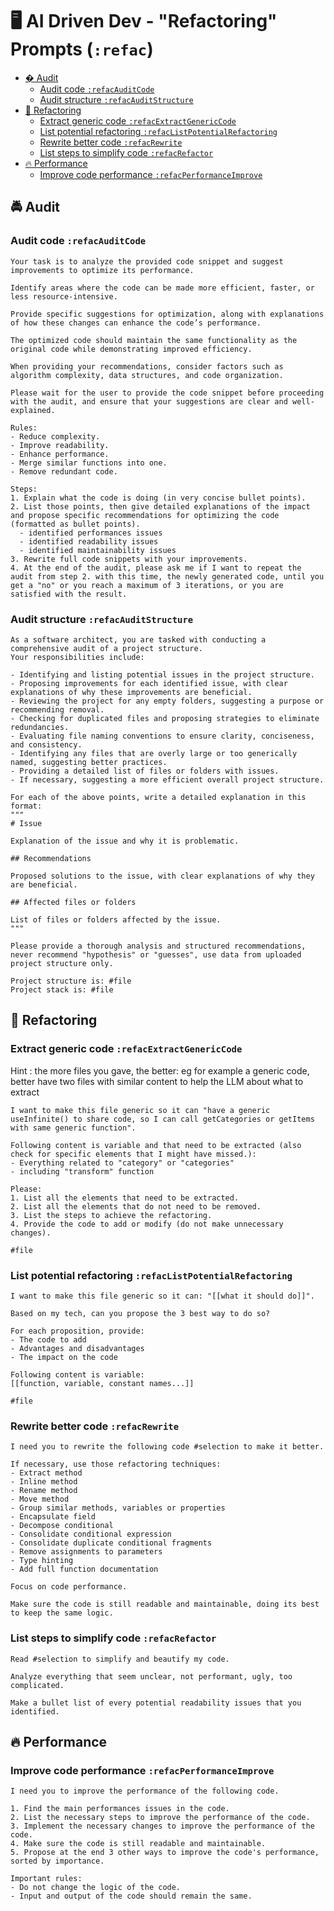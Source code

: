 # 🖥️ AI Driven Dev - "Refactoring" Prompts (`:refac`)

- [� Audit](#-audit)
  - [Audit code `:refacAuditCode`](#audit-code-refacauditcode)
  - [Audit structure `:refacAuditStructure`](#audit-structure-refacauditstructure)
- [🔄 Refactoring](#-refactoring)
  - [Extract generic code `:refacExtractGenericCode`](#extract-generic-code-refacextractgenericcode)
  - [List potential refactoring `:refacListPotentialRefactoring`](#list-potential-refactoring-refaclistpotentialrefactoring)
  - [Rewrite better code `:refacRewrite`](#rewrite-better-code-refacrewrite)
  - [List steps to simplify code `:refacRefactor`](#list-steps-to-simplify-code-refacrefactor)
- [🔥 Performance](#-performance)
  - [Improve code performance `:refacPerformanceImprove`](#improve-code-performance-refacperformanceimprove)

## 🚔 Audit

### Audit code `:refacAuditCode`

```text
Your task is to analyze the provided code snippet and suggest improvements to optimize its performance.

Identify areas where the code can be made more efficient, faster, or less resource-intensive.

Provide specific suggestions for optimization, along with explanations of how these changes can enhance the code’s performance.

The optimized code should maintain the same functionality as the original code while demonstrating improved efficiency.

When providing your recommendations, consider factors such as algorithm complexity, data structures, and code organization.

Please wait for the user to provide the code snippet before proceeding with the audit, and ensure that your suggestions are clear and well-explained.

Rules:
- Reduce complexity.
- Improve readability.
- Enhance performance.
- Merge similar functions into one.
- Remove redundant code.

Steps:
1. Explain what the code is doing (in very concise bullet points).
2. List those points, then give detailed explanations of the impact and propose specific recommendations for optimizing the code (formatted as bullet points).
  - identified performances issues
  - identified readability issues
  - identified maintainability issues
3. Rewrite full code snippets with your improvements.
4. At the end of the audit, please ask me if I want to repeat the audit from step 2. with this time, the newly generated code, until you get a "no" or you reach a maximum of 3 iterations, or you are satisfied with the result.
```

### Audit structure `:refacAuditStructure`

```text
As a software architect, you are tasked with conducting a comprehensive audit of a project structure. 
Your responsibilities include:

- Identifying and listing potential issues in the project structure.
- Proposing improvements for each identified issue, with clear explanations of why these improvements are beneficial.
- Reviewing the project for any empty folders, suggesting a purpose or recommending removal.
- Checking for duplicated files and proposing strategies to eliminate redundancies.
- Evaluating file naming conventions to ensure clarity, conciseness, and consistency.
- Identifying any files that are overly large or too generically named, suggesting better practices.
- Providing a detailed list of files or folders with issues.
- If necessary, suggesting a more efficient overall project structure.

For each of the above points, write a detailed explanation in this format:
"""
# Issue

Explanation of the issue and why it is problematic.

## Recommendations

Proposed solutions to the issue, with clear explanations of why they are beneficial.

## Affected files or folders

List of files or folders affected by the issue.
"""

Please provide a thorough analysis and structured recommendations, never recommend "hypothesis" or "guesses", use data from uploaded project structure only.

Project structure is: #file
Project stack is: #file
```

## 🔄 Refactoring

### Extract generic code `:refacExtractGenericCode`

Hint : the more files you gave, the better: eg for example a generic code, better have two files with similar content to help the LLM about what to extract

```text
I want to make this file generic so it can "have a generic useInfinite() to share code, so I can call getCategories or getItems with same generic function".

Following content is variable and that need to be extracted (also check for specific elements that I might have missed.):
- Everything related to "category" or "categories"
- including "transform" function

Please:
1. List all the elements that need to be extracted.
2. List all the elements that do not need to be removed.
3. List the steps to achieve the refactoring.
4. Provide the code to add or modify (do not make unnecessary changes).

#file
```

### List potential refactoring `:refacListPotentialRefactoring`

```text
I want to make this file generic so it can: "[[what it should do]]".

Based on my tech, can you propose the 3 best way to do so?

For each proposition, provide:
- The code to add
- Advantages and disadvantages
- The impact on the code

Following content is variable: 
[[function, variable, constant names...]]

#file
```

### Rewrite better code `:refacRewrite`

```text
I need you to rewrite the following code #selection to make it better.

If necessary, use those refactoring techniques:
- Extract method
- Inline method
- Rename method
- Move method
- Group similar methods, variables or properties
- Encapsulate field
- Decompose conditional
- Consolidate conditional expression
- Consolidate duplicate conditional fragments
- Remove assignments to parameters
- Type hinting
- Add full function documentation

Focus on code performance.

Make sure the code is still readable and maintainable, doing its best to keep the same logic.
```

### List steps to simplify code `:refacRefactor`

```text
Read #selection to simplify and beautify my code.

Analyze everything that seem unclear, not performant, ugly, too complicated.

Make a bullet list of every potential readability issues that you identified.
```

## 🔥 Performance

### Improve code performance `:refacPerformanceImprove`

```text
I need you to improve the performance of the following code.

1. Find the main performances issues in the code.
2. List the necessary steps to improve the performance of the code.
3. Implement the necessary changes to improve the performance of the code.
4. Make sure the code is still readable and maintainable.
5. Propose at the end 3 other ways to improve the code's performance, sorted by importance.

Important rules:
- Do not change the logic of the code.
- Input and output of the code should remain the same.
```
